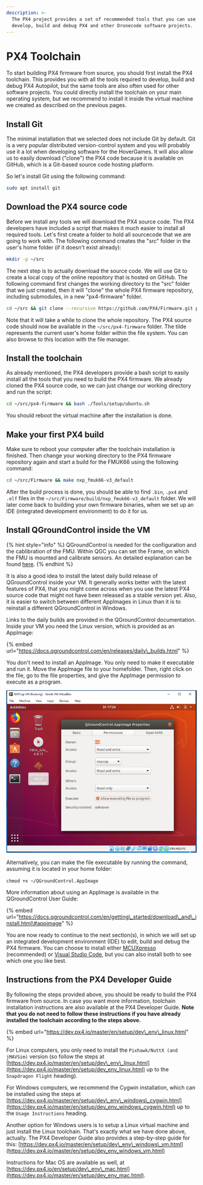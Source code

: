 ```yaml
---
description: >-
  The PX4 project provides a set of recommended tools that you can use to
  develop, build and debug PX4 and other Dronecode software projects.
---
```


# PX4 Toolchain

To start building PX4 firmware from source, you should first install the PX4 toolchain. This provides you with all the tools required to develop, build and debug PX4 Autopilot, but the same tools are also often used for other software projects. You could directly install the toolchain on your main operating system, but we recommend to install it inside the virtual machine we created as described on the previous pages.

## Install Git

The minimal installation that we selected does not include Git by default. Git is a very popular distributed version-control system and you will probably use it a lot when developing software for the HoverGames.  It will also allow us to easily download \("clone"\) the PX4 code because it is available on GitHub, which is a Git-based source code hosting platform. 

So let's install Git using the following command:

```bash
sudo apt install git
```

## Download the PX4 source code

Before we install any tools we will download the PX4 source code. The PX4 developers have included a script that makes it much easier to install all required tools. Let's first create a folder to hold all sourcecode that we are going to work with. The following command creates the "src" folder in the user's home folder \(if it doesn't exist already\):

```bash
mkdir -p ~/src
```

The next step is to actually download the source code. We will use Git to create a local copy of the online repository that is hosted on GitHub. The following command first changes the working directory to the "src" folder that we just created, then it will "clone" the whole PX4 firmware repository, including submodules, in a new "px4-firmware" folder.

```bash
cd ~/src && git clone --recursive https://github.com/PX4/Firmware.git px4-firmware
```

Note that it will take a while to clone the whole repository. The PX4 source code should now be available in the `~/src/px4-firmware` folder. The tilde represents the current user's home folder within the file system. You can also browse to this location with the file manager.

## Install the toolchain

As already mentioned, the PX4 developers provide a bash script to easily install all the tools that you need to build the PX4 firmware. We already cloned the PX4 source code, so we can just change our working directory and run the script:

```bash
cd ~/src/px4-firmware && bash ./Tools/setup/ubuntu.sh
```

You should reboot the virtual machine after the installation is done.

## Make your first PX4 build

Make sure to reboot your computer after the toolchain installation is finished. Then change your working directory to the PX4 firmware repository again and start a build for the FMUK66 using the following command:

```bash
cd ~/src/Firmware && make nxp_fmuk66-v3_default
```

After the build process is done, you should be able to find `.bin`, `.px4` and `.elf` files in the `~/src/Firmware/build/nxp_fmuk66-v3_default` folder. We will later come back to building your own firmware binaries, when we set up an IDE \(integrated development environment\) to do it for us.

## Install QGroundControl inside the VM

{% hint style="info" %}
QGroundControl is needed for the configuration and the cablibration of the FMU. Within QGC you can set the Frame, on which the FMU is mounted and calibrate sensors. An detailed explanation can be found [here](https://nxp.gitbook.io/nxp-cup/developer-guide/development-tools/rddrone-fmuk66-development/commissioning-the-rddrone-fmuk66/px4-configuration-using-qgroundcontrol).
{% endhint %}

It is also a good idea to install the latest daily build release of QGroundControl inside your VM. It generally works better with the latest features of PX4, that you might come across when you use the latest PX4 source code that might not have been released as a stable version yet. Also, it is easier to switch between different AppImages in Linux than it is to reinstall a different QGroundControl in Windows.

Links to the daily builds are provided in the QGroundControl documentation. Inside your VM you need the Linux version, which is provided as an AppImage:

{% embed url="https://docs.qgroundcontrol.com/en/releases/daily\_builds.html" %}

You don't need to install an AppImage. You only need to make it executable and run it. Move the AppImage file to your homefolder. Then, right click on the file, go to the file properties, and give the AppImage permission to execute as a program.

![](../../../.gitbook/assets/29_vm_px4_toolchain.png)

Alternatively, you can make the file executable by running the command, assuming it is located in your home folder:

`chmod +x ~/QGroundControl.AppImage`

More information about using an AppImage is available in the QGroundControl User Guide:

{% embed url="https://docs.qgroundcontrol.com/en/getting\_started/download\_and\_install.html\#appimage" %}

You are now ready to continue to the next section\(s\), in which we will set up an integrated development environment \(IDE\) to edit, build and debug the PX4 firmware. You can choose to install either [MCUXpresso](https://nxp.gitbook.io/nxp-cup/developer-guide/development-tools/rddrone-fmuk66-development/setting-up-mcuxpresso) \(recommended\) or [Visual Studio Code](https://nxp.gitbook.io/nxp-cup/developer-guide/development-tools/rddrone-fmuk66-development/setting-up-visual-studio-code), but you can also install both to see which one you like best.

## Instructions from the PX4 Developer Guide

By following the steps provided above, you should be ready to build the PX4 firmware from source. In case you want more information, toolchain installation instructions are also available at the PX4 Developer Guide. **Note that you do not need to follow these instructions if you have already installed the toolchain according to the steps above.**

{% embed url="https://dev.px4.io/master/en/setup/dev\_env\_linux.html" %}

For Linux computers, you only need to install the `Pixhawk/NuttX (and jMAVSim)` version \(so follow the steps at [https://dev.px4.io/master/en/setup/dev\_env\_linux.html](https://dev.px4.io/master/en/setup/dev_env_linux.html) up to the `Snapdragon Flight` heading\).

For Windows computers, we recommend the Cygwin installation, which can be installed using the steps at [https://dev.px4.io/master/en/setup/dev\_env\_windows\_cygwin.html](https://dev.px4.io/master/en/setup/dev_env_windows_cygwin.html) up to the `Usage Instructions` heading. 

Another option for Windows users is to setup a Linux virtual machine and just install the Linux toolchain. That's exactly what we have done above, actually. The PX4 Developer Guide also provides a step-by-step guide for this: [https://dev.px4.io/master/en/setup/dev\_env\_windows\_vm.html](https://dev.px4.io/master/en/setup/dev_env_windows_vm.html)

Instructions for Mac OS are available as well, at [https://dev.px4.io/en/setup/dev\_env\_mac.html](https://dev.px4.io/master/en/setup/dev_env_mac.html).

